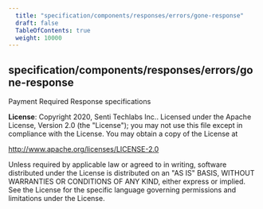 ```yaml
---
  title: "specification/components/responses/errors/gone-response"
  draft: false
  TableOfContents: true
  weight: 10000
---
```

<a name="module_specification/components/responses/errors/gone-response"></a>

## specification/components/responses/errors/gone-response
Payment Required Response specifications

**License**: Copyright 2020, Senti Techlabs Inc..
Licensed under the Apache License, Version 2.0 (the &quot;License&quot;);
you may not use this file except in compliance with the License.
You may obtain a copy of the License at

   http://www.apache.org/licenses/LICENSE-2.0

Unless required by applicable law or agreed to in writing, software
distributed under the License is distributed on an &quot;AS IS&quot; BASIS,
WITHOUT WARRANTIES OR CONDITIONS OF ANY KIND, either express or implied.
See the License for the specific language governing permissions and
limitations under the License.  
